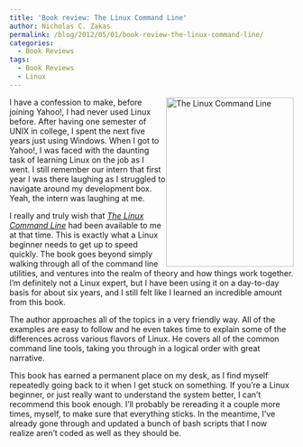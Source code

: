 ```yaml
---
title: 'Book review: The Linux Command Line'
author: Nicholas C. Zakas
permalink: /blog/2012/05/01/book-review-the-linux-command-line/
categories:
  - Book Reviews
tags:
  - Book Reviews
  - Linux
---
```

[<img src="/images/wp-content/uploads/2012/04/lrg-226x300.jpg" alt="The Linux Command Line" width="226" height="300" style="float:right" />][1]I have a confession to make, before joining Yahoo!, I had never used Linux before. After having one semester of UNIX in college, I spent the next five years just using Windows. When I got to Yahoo!, I was faced with the daunting task of learning Linux on the job as I went. I still remember our intern that first year I was there laughing as I struggled to navigate around my development box. Yeah, the intern was laughing at me.

I really and truly wish that <cite><a href="http://www.amazon.com/gp/product/1593273894/ref=as_li_ss_tl?ie=UTF8&#038;tag=nczonline-20&#038;linkCode=as2&#038;camp=1789&#038;creative=390957&#038;creativeASIN=1593273894">The Linux Command Line</a></cite> had been available to me at that time. This is exactly what a Linux beginner needs to get up to speed quickly. The book goes beyond simply walking through all of the command line utilities, and ventures into the realm of theory and how things work together. I&#8217;m definitely not a Linux expert, but I have been using it on a day-to-day basis for about six years, and I still felt like I learned an incredible amount from this book.

The author approaches all of the topics in a very friendly way. All of the examples are easy to follow and he even takes time to explain some of the differences across various flavors of Linux. He covers all of the common command line tools, taking you through in a logical order with great narrative.

This book has earned a permanent place on my desk, as I find myself repeatedly going back to it when I get stuck on something. If you&#8217;re a Linux beginner, or just really want to understand the system better, I can&#8217;t recommend this book enough. I&#8217;ll probably be rereading it a couple more times, myself, to make sure that everything sticks. In the meantime, I&#8217;ve already gone through and updated a bunch of bash scripts that I now realize aren&#8217;t coded as well as they should be.

 [1]: http://www.amazon.com/gp/product/1593273894/ref=as_li_ss_tl?ie=UTF8&tag=nczonline-20&linkCode=as2&camp=1789&creative=390957&creativeASIN=1593273894
